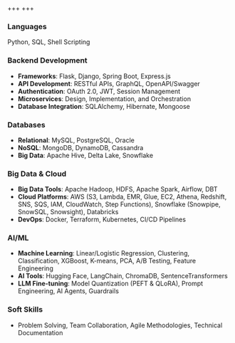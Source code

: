 +++
+++

### Languages  
Python, SQL, Shell Scripting

### Backend Development  
- **Frameworks**: Flask, Django, Spring Boot, Express.js  
- **API Development**: RESTful APIs, GraphQL, OpenAPI/Swagger  
- **Authentication**: OAuth 2.0, JWT, Session Management  
- **Microservices**: Design, Implementation, and Orchestration  
- **Database Integration**: SQLAlchemy, Hibernate, Mongoose  

### Databases  
- **Relational**: MySQL, PostgreSQL, Oracle  
- **NoSQL**: MongoDB, DynamoDB, Cassandra  
- **Big Data**: Apache Hive, Delta Lake, Snowflake  

### Big Data & Cloud  
- **Big Data Tools**: Apache Hadoop, HDFS, Apache Spark, Airflow, DBT  
- **Cloud Platforms**: AWS (S3, Lambda, EMR, Glue, EC2, Athena, Redshift, SNS, SQS, IAM, CloudWatch, Step Functions), Snowflake (Snowpipe, SnowSQL, Snowsight), Databricks  
- **DevOps**: Docker, Terraform, Kubernetes, CI/CD Pipelines  

### AI/ML  
- **Machine Learning**: Linear/Logistic Regression, Clustering, Classification, XGBoost, K-means, PCA, A/B Testing, Feature Engineering  
- **AI Tools**: Hugging Face, LangChain, ChromaDB, SentenceTransformers  
- **LLM Fine-tuning**: Model Quantization (PEFT & QLoRA), Prompt Engineering, AI Agents, Guardrails

### Soft Skills  
- Problem Solving, Team Collaboration, Agile Methodologies, Technical Documentation  